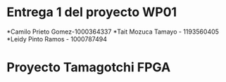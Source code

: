 # Entrega 1 del proyecto WP01

*Camilo Prieto Gomez-1000364337
*Tait Mozuca Tamayo - 1193560405
*Leidy Pinto Ramos - 1000787494
# Proyecto Tamagotchi FPGA

